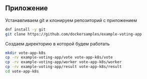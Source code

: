 
## Приложение

Устанавливаем git и клонируем репозиторий с приложением

```bash
dnf install -y git
git clone https://github.com/dockersamples/example-voting-app
```

Создаем директорию в которой будем работать

```bash
mkdir vote-app-k8s
cp -rv example-voting-app/vote vote-app-k8s/vote
cp -rv example-voting-app/worker vote-app-k8s/worker
cp -rv example-voting-app/result vote-app-k8s/result
cd vote-app-k8s
```

